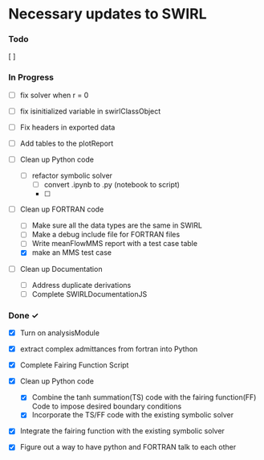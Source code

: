 # Necessary updates to SWIRL

### Todo
 [ ]
### In Progress

- [ ] fix solver when r = 0
- [ ] fix isinitialized variable in swirlClassObject
- [ ] Fix headers in exported data
- [ ] Add tables to the plotReport 

- [ ] Clean up Python code
    - [ ] refactor symbolic solver
        - [ ] convert .ipynb to .py (notebook to script)
        - [ ] 

- [ ] Clean up FORTRAN code
  - [ ] Make sure all the data types are the same in SWIRL 
  - [ ] Make a debug include file for FORTRAN files
  - [ ] Write meanFlowMMS report with a test case table
  - [x] make an MMS test case 

- [ ] Clean up Documentation
  - [ ] Address duplicate derivations
  - [ ] Complete SWIRLDocumentationJS

### Done ✓

- [x] Turn on analysisModule
- [x] extract complex admittances from fortran into Python
- [x] Complete Fairing Function Script

- [x] Clean up Python code 
  - [x] Combine the tanh summation(TS) code with the fairing function(FF) Code
  to impose desired boundary conditions
  - [x] Incorporate the TS/FF code with the existing symbolic solver

- [x] Integrate the fairing function with the existing symbolic solver
- [x] Figure out a way to have python and FORTRAN talk to each other

